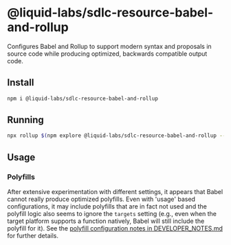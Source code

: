 # @liquid-labs/sdlc-resource-babel-and-rollup

Configures Babel and Rollup to support modern syntax and proposals in source code while producing optimized, backwards compatible output code.

## Install

```bash
npm i @liquid-labs/sdlc-resource-babel-and-rollup
```

## Running

```bash
npx rollup $(npm explore @liquid-labs/sdlc-resource-babel-and-rollup -- pwd)/dist/rollup/rollup.config.mjs
```

## Usage

### Polyfills

After extensive experimentation with different settings, it appears that Babel cannot really produce optimized polyfills. Even with 'usage' based configurations, it may include polyfills that are in fact not used and the polyfill logic also seems to ignore the `targets` setting (e.g., even when the target platform supports a function natively, Babel will still include the polyfill for it). See the [polyfill configuration notes in DEVELOPER_NOTES.md](./DEVELOPER_NOTES#polyfill-configuration-notes) for further details.
